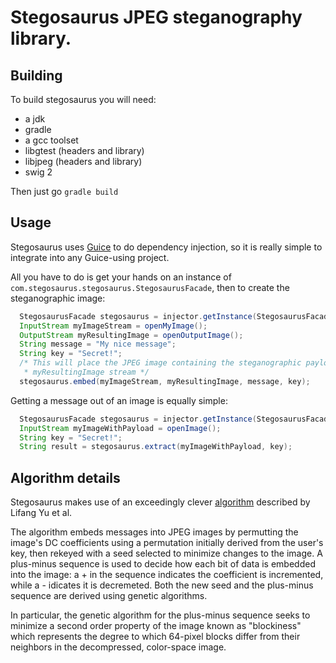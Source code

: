 Stegosaurus JPEG steganography library.
=======================================


Building
--------

To build stegosaurus you will need:
  - a jdk
  - gradle
  - a gcc toolset
  - libgtest (headers and library)
  - libjpeg  (headers and library)
  - swig 2

Then just go `gradle build`

Usage
-----

Stegosaurus uses [Guice](https://github.com/google/guice) to do dependency
injection, so it is really simple to integrate into any Guice-using project.

All you have to do is get your hands on an instance of `com.stegosaurus.stegosaurus.StegosaurusFacade`,
then to create the steganographic image:

```java
  StegosaurusFacade stegosaurus = injector.getInstance(StegosaurusFacade.class);
  InputStream myImageStream = openMyImage();
  OutputStream myResultingImage = openOutputImage();
  String message = "My nice message";
  String key = "Secret!";
  /* This will place the JPEG image containing the steganographic payload in the
   * myResultingImage stream */
  stegosaurus.embed(myImageStream, myResultingImage, message, key);
```

Getting a message out of an image is equally simple:

```java
  StegosaurusFacade stegosaurus = injector.getInstance(StegosaurusFacade.class);
  InputStream myImageWithPayload = openImage();
  String key = "Secret!";
  String result = stegosaurus.extract(myImageWithPayload, key);
```

Algorithm details
-----------------

Stegosaurus makes use of an exceedingly clever [algorithm](http://citeseerx.ist.psu.edu/viewdoc/download?doi=10.1.1.705.779&rep=rep1&type=pdf)
described by Lifang Yu et al. 

The algorithm embeds messages into JPEG images by permutting the image's DC
coefficients using a permutation initially derived from the user's key, then
rekeyed with a seed selected to minimize changes to the image. A plus-minus
sequence is used to decide how each bit of data is embedded into the image:
a + in the sequence indicates the coefficient is incremented, while a -
idicates it is decremeted. Both the new seed and the plus-minus sequence
are derived using genetic algorithms.

In particular, the genetic algorithm for the plus-minus sequence seeks to
minimize a second order property of the image known as "blockiness" which
represents the degree to which 64-pixel blocks differ from their neighbors
in the decompressed, color-space image.
